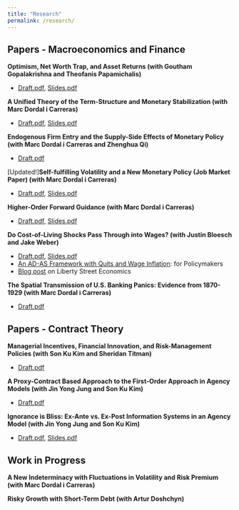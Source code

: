 ```yaml
---
title: "Research"
permalink: /research/
---
```


## Papers - Macroeconomics and Finance    

**Optimism, Net Worth Trap, and Asset Returns (with Goutham Gopalakrishna and Theofanis Papamichalis)**    
- [Draft.pdf](/files/Optimism.pdf), [Slides.pdf](/files/Optimism_slides.pdf)      


**A Unified Theory of the Term-Structure and Monetary Stabilization (with Marc Dordal i Carreras)**    
- [Draft.pdf](/files/Term_Structure.pdf), [Slides.pdf](/files/Term_Structure_Slides.pdf)      


**Endogenous Firm Entry and the Supply-Side Effects of Monetary Policy (with Marc Dordal i Carreras and Zhenghua Qi)**    
- [Draft.pdf](/files/ADAS_Theory.pdf)      


[Updated!]**Self-fulfilling Volatility and a New Monetary Policy (Job Market Paper) (with Marc Dordal i Carreras)**
- [Draft.pdf](/files/Self-fulfilling_volatility.pdf), [Slides.pdf](/files/Self-fulfilling_volatility_slides.pdf)      


**Higher-Order Forward Guidance (with Marc Dordal i Carreras)**    
- [Draft.pdf](/files/Higher_order_forward_guidance.pdf), [Slides.pdf](/files/higherFG_slides.pdf)


**Do Cost-of-Living Shocks Pass Through into Wages? (with Justin Bloesch and Jake Weber)**    
- [Draft.pdf](/files/COL.pdf), [Slides.pdf](/files/COL_slides.pdf)      
- [An AD-AS Framework with Quits and Wage Inflation](/files/COL_ADAS.pdf): for Policymakers     
- [Blog post](https://libertystreeteconomics.newyorkfed.org/2024/05/do-unexpected-inflationary-shocks-raise-workers-wages/) on Liberty Street Economics        


**The Spatial Transmission of U.S. Banking Panics: Evidence from 1870-1929 (with Marc Dordal i Carreras)**      
- [Draft.pdf](/files/Panic.pdf)



## Papers - Contract Theory    


**Managerial Incentives, Financial Innovation, and Risk-Management Policies (with Son Ku Kim and Sheridan Titman)**      
- [Draft.pdf](/files/Risk_Management.pdf)      

**A Proxy-Contract Based Approach to the First-Order Approach in Agency Models (with Jin Yong Jung and Son Ku Kim)**      
- [Draft.pdf](/files/First_order_approach.pdf)      

**Ignorance is Bliss: Ex-Ante vs. Ex-Post Information Systems in an Agency Model (with Jin Yong Jung and Son Ku Kim)**      
- [Draft.pdf](/files/Ex_Post_vs_Ex_Ante.pdf), [Slides.pdf](/files/Ex_Post_vs_Ex_Ante_slides.pdf)



## Work in Progress



**A New Indeterminacy with Fluctuations in Volatility and Risk Premium (with Marc Dordal i Carreras)**  


**Risky Growth with Short-Term Debt (with Artur Doshchyn)**  
